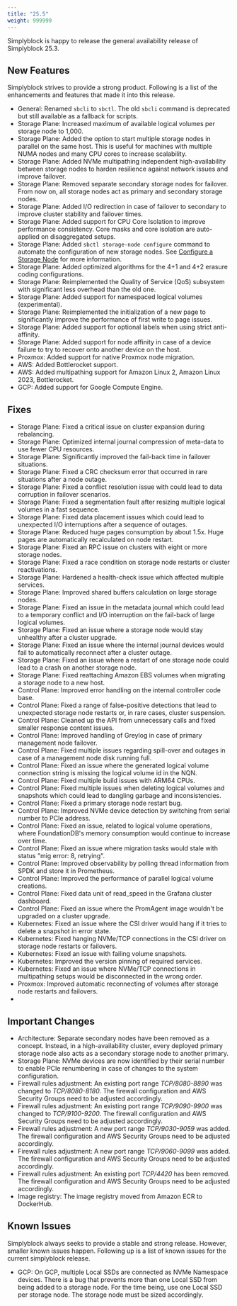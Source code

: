 ```yaml
---
title: "25.5"
weight: 999999
---
```


Simplyblock is happy to release the general availability release of Simplyblock 25.3.

## New Features

Simplyblock strives to provide a strong product. Following is a list of the enhancements and features that made it into
this release.

- General: Renamed `sbcli` to `sbctl`. The old `sbcli` command is deprecated but still available as a fallback for scripts.
- Storage Plane: Increased maximum of available logical volumes per storage node to 1,000.
- Storage Plane: Added the option to start multiple storage nodes in parallel on the same host. This is useful for machines with multiple NUMA nodes and many CPU cores to increase scalability.
- Storage Plane: Added NVMe multipathing independent high-availability between storage nodes to harden resilience against network issues and improve failover.
- Storage Plane: Removed separate secondary storage nodes for failover. From now on, all storage nodes act as primary and secondary storage nodes.
- Storage Plane: Added I/O redirection in case of failover to secondary to improve cluster stability and failover times.
- Storage Plane: Added support for CPU Core Isolation to improve performance consistency. Core masks and core isolation are auto-applied on disaggregated setups.
- Storage Plane: Added `sbctl storage-node configure` command to automate the configuration of new storage nodes. See [Configure a Storage Node](../reference/cli/storage-node.md#prepare-a-configuration-file-to-be-used-when-adding-the-storage-node) for more information.
- Storage Plane: Added optimized algorithms for the 4+1 and 4+2 erasure coding configurations.
- Storage Plane: Reimplemented the Quality of Service (QoS) subsystem with significant less overhead than the old one.
- Storage Plane: Added support for namespaced logical volumes (experimental).
- Storage Plane: Reimplemented the initialization of a new page to significantly improve the performance of first write to page issues.
- Storage Plane: Added support for optional labels when using strict anti-affinity.
- Storage Plane: Added support for node affinity in case of a device failure to try to recover onto another device on the host.
- Proxmox: Added support for native Proxmox node migration.
- AWS: Added Bottlerocket support.
- AWS: Added multipathing support for Amazon Linux 2, Amazon Linux 2023, Bottlerocket.
- GCP: Added support for Google Compute Engine.

## Fixes

- Storage Plane: Fixed a critical issue on cluster expansion during rebalancing.
- Storage Plane: Optimized internal journal compression of meta-data to use fewer CPU resources.
- Storage Plane: Significantly improved the fail-back time in failover situations.
- Storage Plane: Fixed a CRC checksum error that occurred in rare situations after a node outage.
- Storage Plane: Fixed a conflict resolution issue with could lead to data corruption in failover scenarios.
- Storage Plane: Fixed a segmentation fault after resizing multiple logical volumes in a fast sequence.
- Storage Plane: Fixed data placement issues which could lead to unexpected I/O interruptions after a sequence of outages.
- Storage Plane: Reduced huge pages consumption by about 1.5x. Huge pages are automatically recalculated on node restart.
- Storage Plane: Fixed an RPC issue on clusters with eight or more storage nodes.
- Storage Plane: Fixed a race condition on storage node restarts or cluster reactivations.
- Storage Plane: Hardened a health-check issue which affected multiple services.
- Storage Plane: Improved shared buffers calculation on large storage nodes.
- Storage Plane: Fixed an issue in the metadata journal which could lead to a temporary conflict and I/O interruption on the fail-back of large logical volumes.
- Storage Plane: Fixed an issue where a storage node would stay unhealthy after a cluster upgrade.
- Storage Plane: Fixed an issue where the internal journal devices would fail to automatically reconnect after a cluster outage.
- Storage Plane: Fixed an issue where a restart of one storage node could lead to a crash on another storage node.
- Storage Plane: Fixed reattaching Amazon EBS volumes when migrating a storage node to a new host.
- Control Plane: Improved error handling on the internal controller code base.
- Control Plane: Fixed a range of false-positive detections that lead to unexpected storage node restarts or, in rare cases, cluster suspension.
- Control Plane: Cleaned up the API from unnecessary calls and fixed smaller response content issues.
- Control Plane: Improved handling of Greylog in case of primary management node failover.
- Control Plane: Fixed multiple issues regarding spill-over and outages in case of a management node disk running full.
- Control Plane: Fixed an issue where the generated logical volume connection string is missing the logical volume id in the NQN.
- Control Plane: Fixed multiple build issues with ARM64 CPUs.
- Control Plane: Fixed multiple issues when deleting logical volumes and snapshots which could lead to dangling garbage and inconsistencies.
- Control Plane: Fixed a primary storage node restart bug.
- Control Plane: Improved NVMe device detection by switching from serial number to PCIe address.
- Control Plane: Fixed an issue, related to logical volume operations, where FoundationDB's memory consumption would continue to increase over time.
- Control Plane: Fixed an issue where migration tasks would stale with status "mig error: 8, retrying".
- Control Plane: Improved observability by polling thread information from SPDK and store it in Prometheus.
- Control Plane: Improved the performance of parallel logical volume creations.
- Control Plane: Fixed data unit of read_speed in the Grafana cluster dashboard.
- Control Plane: Fixed an issue where the PromAgent image wouldn't be upgraded on a cluster upgrade.
- Kubernetes: Fixed an issue where the CSI driver would hang if it tries to delete a snapshot in error state.  
- Kubernetes: Fixed hanging NVMe/TCP connections in the CSI driver on storage node restarts or failovers.
- Kubernetes: Fixed an issue with failing volume snapshots.
- Kubernetes: Improved the version pinning of required services.
- Kubernetes: Fixed an issue where NVMe/TCP connections in multipathing setups would be disconnected in the wrong order.
- Proxmox: Improved automatic reconnecting of volumes after storage node restarts and failovers.
- 

## Important Changes

- Architecture: Separate secondary nodes have been removed as a concept. Instead, in a high-availability cluster, every deployed primary storage node also acts as a secondary storage node to another primary. 
- Storage Plane: NVMe devices are now identified by their serial number to enable PCIe renumbering in case of changes to the system configuration.
- Firewall rules adjustment: An existing port range _TCP/8080-8890_ was changed to _TCP/8080-8180_. The firewall configuration and AWS Security Groups need to be adjusted accordingly.
- Firewall rules adjustment: An existing port range _TCP/9090-9900_ was changed to _TCP/9100-9200_. The firewall configuration and AWS Security Groups need to be adjusted accordingly.
- Firewall rules adjustment: A new port range _TCP/9030-9059_ was added. The firewall configuration and AWS Security Groups need to be adjusted accordingly.
- Firewall rules adjustment: A new port range _TCP/9060-9099_ was added. The firewall configuration and AWS Security Groups need to be adjusted accordingly.
- Firewall rules adjustment: An existing port _TCP/4420_ has been removed. The firewall configuration and AWS Security Groups need to be adjusted accordingly.
- Image registry: The image registry moved from Amazon ECR to DockerHub.

## Known Issues

Simplyblock always seeks to provide a stable and strong release. However, smaller known issues happen. Following up is
a list of known issues for the current simplyblock release.

- GCP: On GCP, multiple Local SSDs are connected as NVMe Namespace devices. There is a bug that prevents more than one Local SSD from being added to a storage node. For the time being, use one Local SSD per storage node. The storage node must be sized accordingly.

